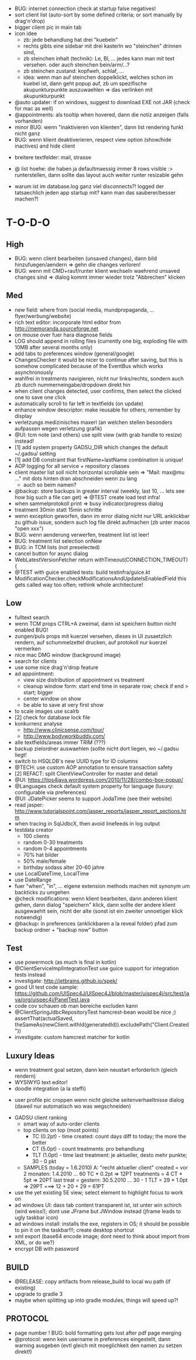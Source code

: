 * BUG: internet connection check at startup false negatives!
* sort client list (auto-sort by some defined criteria; or sort manually by drag'n'drop)
* bigger client pic in main tab
* icon idee
    - zb: jede behandlung hat drei "kuebeln"
    - rechts gibts eine sidebar mit drei kasterln wo "steinchen" drinnen sind,
    - zb steinchen inhalt (technik): Le, Bl, ... jedes kann man mit text versehen. oder auch steinchen bein/arm/...?
    - zb steinchen zustand: kopfweh, schlaf, ...
    - idea: wenn man auf steinchen doppelklickt, welches schon im kuebel ist, dann geht popup auf, zb um spezifische akupunkturpunkte auszuwaehlen => das verlinken mit akupunkturpunkt
* @auto updater: if on windows, suggest to download EXE not JAR (check for mac as well)
* @appointments: als tooltip when hovered, dann die notiz anzeigen (falls vorhanden)
* minor BUG: wenn "inaktivieren von klienten", dann list rendering funkt nicht ganz
* BUG: wenn klient deaktiverieren, respect view option (show/hide inactives) and hide client
- breitere textfelder: mail, strasse
* @ list hoehe: die haben ja defaultmaessig immer 8 rows visible :> runterstellen, dann sollte das layout auch weiter runter resizable gehn
- warum ist im database.log ganz viel disconnects?! logged der tatsaechlich jeden app startup mit? kann man das sauberer/besser machen?!


T-O-D-O
============================================================

High
------------------------------------------------------------
* BUG: wenn client bearbeiten (unsaved changes), dann bild hinzufuegen/aendern => gehn die changes verloren!
* BUG: wenn mit CMD+rauf/runter klient wechseln waehrend unsaved changes sind => dialog kommt immer wieder trotz "Abbrechen" klicken

Med
---
* new field: where from (social media, mundpropaganda, ... flyer/werbung/website)
* rich text editor: incorporate html editor from http://memoranda.sourceforge.net
* on mouse over fuer hara diagnose fields
* LOG should append in rolling files (currently one big, exploding file with 10MB after several months only)
* add tabs to preferences window (general/google)
* ChangesChecker it would be nicer to continue after saving, but this is somehow complicated because of the EventBus which works asynchronously
* wahlfrei in treatments navigieren, nicht nur links/rechts, sondern auch zb durch nummerneingabe/dropdown direkt hin
* when client changes detected, user confirms, then select the clicked one to save one click
* automatically scroll to far left in textfields (on update)
* enhance window descriptor: make reusable for others; remember by display
* verletzungs medizinisches maxerl (an welchen stellen besonders aufpassen wegen verletzung grafik)
* @UI: tcm note (and others) use split view (with grab handle to resize) instead!
* [1] add system property GADSU_DIR which changes the default ~/.gadsu/ setting
* [1] add DB constraint that firstName+lastName combination is unique!
* AOP logging for all service + repository classes
* client master list soll nicht horizontal scrollable sein => "Mail: max@mu ..." mit dots hinten dran abschneiden wenn zu lang
   - auch so beim namen?
* @backup: store backups in greater interval (weekly, last 10, ... lets see how big such a file can get) => @TEST create load test infra!
* when sammelprotokoll print => busy indicator/progress dialog
* treatment 30min statt 15min schritte
* wenn exception geworfen, dann im error dialog nicht nur URL anklickbar zu github issue, sondern auch log file direkt aufmachen (zb unter macos "open xxx")
* BUG: wenn aenderung verwerfen, treatment list ist leer!
* BUG: treatment list selection onNew
* BUG: in TCM lists (not preselected)
* cancel button for async dialog
* WebLatestVersionFetcher return withTimeout(CONNECTION_TIMEOUT) {
* @TEST with guice enabled tests: build testinfra/guice.kt
* ModificationChecker.checkModificationsAndUpdateIsEnabledField this gets called way too often; rethink whole architecture!

Low
---
* fulltext search
* wenn TCM props CTRL+A zweimal, dann ist speichern button nicht enabled BUG!
* zungen/puls props mit kuerzel versehen, dieses in UI zusaetzlich rendern, auf schummelzettel drucken, auf protokoll nur kuerzel vermerken
* nice mac DMG window (background image)
* search for clients
* use some nice drag'n'drop feature
* ad appointment:
    * view size distribution of appointment vs treatment
    * cleanup window form: start end time in separate row; check if end > start; bigger
    * center window on show
    * be able to save at very first show
* to scale images use scalrb
* [2] check for database lock file
* konkurrenz analyse
  * http://www.clinicsense.com/tour/
  * http://www.bodyworkbuddy.com/
* alle textfields/areas immer TRIM (???)
* backup zielordner auswaehlen (sollte nicht dort liegen, wo ~/.gadsu liegt!
* switch to HSQLDB's new UUID type for ID columns
* @TECH: use custom AOP annotation to ensure transaction safety
* [2] REFACT: split ClientViewController for master and detail
* @UI: https://tips4java.wordpress.com/2010/11/28/combo-box-popup/
* @Languages check default system property for language (luxury: configurable via preferences)
* @UI: JDatePicker seems to support JodaTime (see their website) 
* read jasper: http://www.tutorialspoint.com/jasper_reports/jasper_report_sections.htm
* when tracing in SqlJdbcX, then avoid linefeeds in log output
* testdata creator
  - 100 clients
  - random 0-30 treatments
  - random 0-4 appointments
  - 70% hat bilder
  - 50% male/female
  - birthday sodass alter 20-60 jahre
* use LocalDateTime, LocalTime
* use DateRange
* fuer "when", "in", ... eigene extension methods machen mit synonym um backticks zu umgehen
* @check modifications: wenn klient bearbeiten, dann anderen klient gehen, dann dialog "speichern" klick, dann sollte der andere klient ausgewaehlt sein, nicht der alte (sonst ist ein zweiter unnoetiger klick notwendig)
* @backup: in preferences (anklickbaren a la reveal folder) pfad zum backup ordner + "backup now" button

Test
------------------------------------------------------------
* use powermock (as much is final in kotlin)
* @ClientServiceImplIntegrationTest use guice support for integration tests instead
* investigate: http://jetbrains.github.io/spek/
* good UI test code sample: https://github.com/UISpec4J/UISpec4J/blob/master/uispec4j/src/test/java/org/uispec4j/PanelTest.java
* code cov schauen ob man bereiche excluden kann
* @ClientSpringJdbcRepositoryTest hamcrest-bean would be nice ;) assertThat(actualSaved, theSameAs(newClient.withId(generatedId)).excludePath("Client.Created"))
* investigate: custom hamcrest matcher for kotlin

Luxury Ideas
------------------------------------------------------------
* wenn treatment goal setzen, dann kein neustart erforderlich (gleich rendern)
* WYSIWYG text editor!
* doodle integration (a la steffi)
- user profile pic croppen wenn nicht gleiche seitenverhaeltnisse dialog (daweil nur automatisch wo was wegschneiden)
* GADSU client ranking
	- smart way of auto-order clients
	- top clients on top (most points)
		* TC (0.2pt) - time created: count days diff to today; the more the better
		* CT (5.0pt) - count treatments: pro behandlung
		* TLT (1.0pt) - time last treatment: je aktueller, desto mehr punkte; 30 - 0 pkt
	- SAMPLES (today = 1.6.2010)
		A: "recht aktueller client"
			created = vor 2 monaten: 1.4.2010 ... 60 TC * 0.2pt => 12PT
			treatments = 4 CT * 5pt => 20PT
			last treat = gestern: 30.5.2010 ... 30 - 1 TLT = 29 * 1.0pt => 29PT
			===> 12 + 20 + 29 = 61PT
* use the yet existing 5E view; select element to highlight focus to work on
* ad windows UI: dass tab content transparent ist, ist unter win schirch (wird weiss!); dont use JFrame but JWindow instead (jframe leads to ugly taskbar icon)
* ad windows install: installs the exe, registers in OS; it should be possible to pin it on the taskbar!!!; create desktop shortcut
* xml export (base64 encode image; dont need to think about import from XML, or do we?)
* encrypt DB with password


BUILD
------------------------------------------------------------
* @RELEASE: copy artifacts from release_build to local wu path (if existing)
* upgrade to gradle 3
* maybe when splitting up into gradle modules, things will speed up?!

PROTOCOL
------------------------------------------------------------
* page number
! BUG: bold formatting gets lost after pdf page merging
* @protocol: wenn kein username in preferences eingestellt, dann warning ausgeben (evtl gleich mit moeglichkeit den namen zu setzen direkt!)
